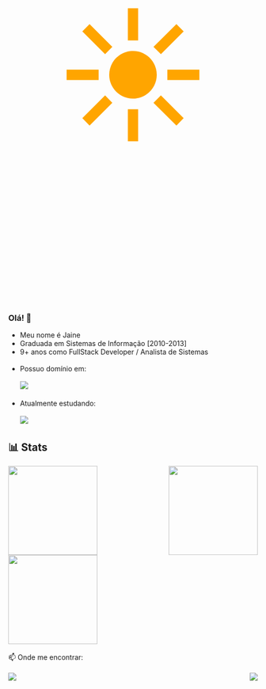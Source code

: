 
<p style="font-size: 300px; color: orange; text-align:center;">&#9728;</p>

### Olá! 👋

<ul>
    <li>Meu nome é Jaine</li>
    <li>Graduada em Sistemas de Informação [2010-2013]</li>
    <li>9+ anos como FullStack Developer / Analista de Sistemas</li><br/>
    <li> Possuo domínio em: <br/><br/>
        <img src="https://skillicons.dev/icons?i=php,js,mysql,git,)](https://skillicons.dev)"/><br/><br/>
    </li>
    <li>
        Atualmente estudando:<br/><br/>
        <img src="https://skillicons.dev/icons?i=laravel,aws,docker,nodejs,vuejs,)](https://skillicons.dev)"/>
    </li>
</ul>

## 📊 Stats

<div style="display: flex; justify-content: space-between;">
    <img src="https://github-readme-stats.vercel.app/api/top-langs/?username=jaineezequiel&theme=dracula&layout=compact" height="180em">
    <img src="https://github-readme-stats.vercel.app/api?username=jaineezequiel&show_icons=true&theme=dracula" height="180em">
</div>
<div style="display: flex; justify-content:">
    <img src="https://github-readme-activity-graph.vercel.app/graph?username=jaineezequiel&custom_title=Jaine's%20github%20activity%20graph&theme=dracula" height="180em">
</div>
<br/>
📫 Onde me encontrar:
<br/><br/>
<div style="display: flex; justify-content: space-between;">
    <a href="https://www.linkedin.com/in/jaine-ezequiel/"><img src="https://img.shields.io/badge/LinkedIn-0077B5?style=for-the-badge&logo=linkedin&logoColor=white" /></a>    
    <a href="https://twitter.com/Jaineezequiel"><img src="https://img.shields.io/badge/Twitter-1DA1F2?style=for-the-badge&logo=twitter&logoColor=white)https://img.shields.io/badge/Twitter-1DA1F2?style=for-the-badge&logo=twitter&logoColor=white" /></a>        
</div>
